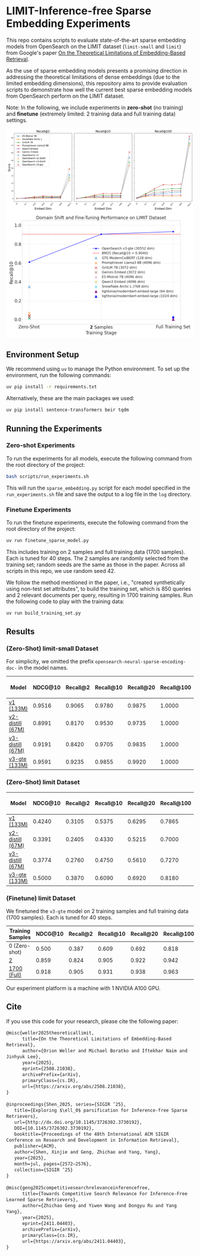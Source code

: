 # LIMIT-Inference-free Sparse Embedding Experiments

This repo contains scripts to evaluate state-of-the-art sparse embedding models from OpenSearch on the LIMIT dataset (`limit-small` and `limit`) from Google's paper [On the Theoretical Limitations of Embedding-Based Retrieval](https://arxiv.org/abs/2508.21038).

As the use of sparse embedding models presents a promising direction in addressing the theoretical limitations of dense embeddings (due to the limited embedding dimensions), this repository aims to provide evaluation scripts to demonstrate how well the current best sparse embedding models from OpenSearch perform on the LIMIT dataset.

Note: In the following, we include experiments in **zero-shot** (no training) and **finetune** (extremely limited: 2 training data and full training data) settings.

![](asset/embed_size_vs_recall.png)
![](asset/finetune.png)

## Environment Setup
We recommend using `uv` to manage the Python environment. To set up the environment, run the following commands:

```bash
uv pip install -r requirements.txt
```
Alternatively, these are the main packages we used:
```bash
uv pip install sentence-transformers beir tqdm
```

## Running the Experiments

### Zero-shot Experiments
To run the experiments for all models, execute the following command from the root directory of the project:

```bash
bash scripts/run_experiments.sh
```

This will run the `sparse_embedding.py` script for each model specified in the `run_experiments.sh` file and save the output to a log file in the `log` directory.

### Finetune Experiments
To run the finetune experiments, execute the following command from the root directory of the project:
```bash
uv run finetune_sparse_model.py
```
This includes training on 2 samples and full training data (1700 samples). Each is tuned for 40 steps. The 2 samples are randomly selected from the training set; random seeds are the same as those in the paper. Across all scripts in this repo, we use random seed 42.

We follow the method mentioned in the paper, i.e., "created synthetically using non-test set attributes", to build the training set, which is 850 queries and 2 relevant documents per query, resulting in 1700 training samples. Run the following code to play with the training data:
```python
uv run build_training_set.py
```

## Results
### (Zero-Shot) limit-small Dataset
For simplicity, we omitted the prefix `opensearch-neural-sparse-encoding-doc-` in the model names.

| Model                                                             | NDCG@10 | Recall@2 | Recall@10 | Recall@20 | Recall@100 | Corpus Encoding Time (s) | Query Encoding Time (s) |
| ----------------------------------------------------------------- | ------- | -------- | --------- | --------- | ---------- | ------------------------ | ----------------------- |
| [v1 (133M)](https://huggingface.co/opensearch-project/opensearch-neural-sparse-encoding-doc-v1)                          | 0.9516  | 0.9065   | 0.9780    | 0.9875    | 1.0000     | 0.3561                   | 0.2120                  |
| [v2-distill (67M)](https://huggingface.co/opensearch-project/opensearch-neural-sparse-encoding-doc-v2-distill)                    | 0.8991  | 0.8170   | 0.9530    | 0.9735    | 1.0000     | 0.2805                   | 0.2125                  |
| [v3-distill (67M)](https://huggingface.co/opensearch-project/opensearch-neural-sparse-encoding-doc-v3-distill)                | 0.9191  | 0.8420   | 0.9705    | 0.9835    | 1.0000     | 0.2797                   | 0.2145                  |
| [v3-gte (133M)](https://huggingface.co/opensearch-project/opensearch-neural-sparse-encoding-doc-v3-gte)                        | 0.9591  | 0.9235   | 0.9855    | 0.9920    | 1.0000     | 0.3596                   | 0.2017                  |

### (Zero-Shot) limit Dataset

| Model                                                             | NDCG@10 | Recall@2 | Recall@10 | Recall@20 | Recall@100 | Corpus Encoding Time (s) | Query Encoding Time (s) |
| ----------------------------------------------------------------- | ------- | -------- | --------- | --------- | ---------- | ------------------------ | ----------------------- |
| [v1 (133M)](https://huggingface.co/opensearch-project/opensearch-neural-sparse-encoding-doc-v1)                          | 0.4240  | 0.3105   | 0.5375    | 0.6295    | 0.7865     | 138.9485                 | 0.1973                  |
| [v2-distill (67M)](https://huggingface.co/opensearch-project/opensearch-neural-sparse-encoding-doc-v2-distill)                       | 0.3391  | 0.2405   | 0.4330    | 0.5215    | 0.7000     | 90.1219                  | 0.1940                  |
| [v3-distill (67M)](https://huggingface.co/opensearch-project/opensearch-neural-sparse-encoding-doc-v3-distill)                  | 0.3774  | 0.2760   | 0.4750    | 0.5610    | 0.7270     | 91.2584                  | 0.1912                  |
| [v3-gte (133M)](https://huggingface.co/opensearch-project/opensearch-neural-sparse-encoding-doc-v3-gte)                        | 0.5000  | 0.3870   | 0.6090    | 0.6920    | 0.8180     | 170.1867                 | 0.1920                  |

### (Finetune) limit Dataset

We finetuned the `v3-gte` model on 2 training samples and full training data (1700 samples). Each is tuned for 40 steps.

| Training Samples | NDCG@10 | Recall@2 | Recall@10 | Recall@20 | Recall@100 |
|------------------|---------|----------|-----------|-----------|------------|
| 0 (Zero-shot)    | 0.500   | 0.387    | 0.609     | 0.692     | 0.818      |
| [2](https://huggingface.co/Frinkleko/opensearch-doc-v3-gte-finetune-limit-samples-2)                | 0.859   | 0.824    | 0.905     | 0.922     | 0.942      |
| [1700 (Full)](https://huggingface.co/Frinkleko/opensearch-doc-v3-gte-finetune-limit-samples-1700/)      | 0.918   | 0.905    | 0.931     | 0.938     | 0.963      |  

Our experiment platform is a machine with 1 NVIDIA A100 GPU.

## Cite
If you use this code for your research, please cite the following paper:

```
@misc{weller2025theoreticallimit,
      title={On the Theoretical Limitations of Embedding-Based Retrieval}, 
      author={Orion Weller and Michael Boratko and Iftekhar Naim and Jinhyuk Lee},
      year={2025},
      eprint={2508.21038},
      archivePrefix={arXiv},
      primaryClass={cs.IR},
      url={https://arxiv.org/abs/2508.21038}, 
}

@inproceedings{Shen_2025, series={SIGIR ’25},
   title={Exploring $\ell_0$ parsification for Inference-free Sparse Retrievers},
   url={http://dx.doi.org/10.1145/3726302.3730192},
   DOI={10.1145/3726302.3730192},
   booktitle={Proceedings of the 48th International ACM SIGIR Conference on Research and Development in Information Retrieval},
   publisher={ACM},
   author={Shen, Xinjie and Geng, Zhichao and Yang, Yang},
   year={2025},
   month=jul, pages={2572–2576},
   collection={SIGIR ’25} 
}

@misc{geng2025competitivesearchrelevanceinferencefree,
      title={Towards Competitive Search Relevance For Inference-Free Learned Sparse Retrievers}, 
      author={Zhichao Geng and Yiwen Wang and Dongyu Ru and Yang Yang},
      year={2025},
      eprint={2411.04403},
      archivePrefix={arXiv},
      primaryClass={cs.IR},
      url={https://arxiv.org/abs/2411.04403}, 
}
```